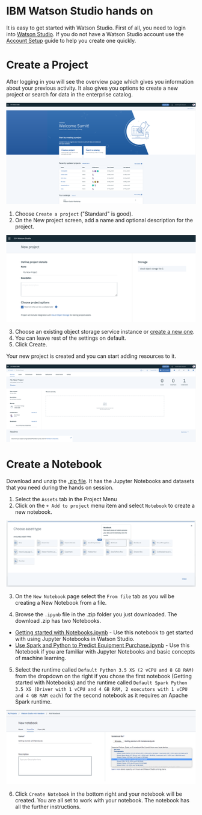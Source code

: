# IBM Watson Studio hands on


It is easy to get started with Watson Studio. First of all, you need to login into [Watson Studio](https://eu-de.dataplatform.cloud.ibm.com). If you do not have a Watson Studio account use the [Account Setup](https://github.com/sumit-goyal/Watson-Studio-Workshop/wiki/Account-setup) guide to help you create one quickly.


# Create a Project
After logging in you will see the overview page which gives you information about your previous activity. It also gives you options to create a new project or search for data in the enterprise catalog.


![Watson Studio Landing page](./docs/images/ws-landing-page.png?raw=true "Title")

1. Choose  `Create a project` ("Standard" is good).
2. On the New project screen, add a name and optional description for the project.

![New Project Page](./docs/images/new-project-form.png?raw=true "New Project Form")

3. Choose an existing object storage service instance or [create a new one](https://github.com/sumit-goyal/Watson-Studio-Workshop/wiki/Account-setup).
4. You can leave rest of the settings on default.
5. Click Create.

Your new project is created and you can start adding resources to it.

![New Project Created](./docs/images/new-project-created.png?raw=true "New Project Created")


# Create a Notebook

Download and unzip the [.zip file](https://github.com/sumit-goyal/Watson-Studio-Workshop/archive/master.zip). It has the Jupyter Notebooks and datasets that you need during the hands on session.

1. Select the `Assets` tab in the Project Menu
2. Click on the `+ Add to project` menu item and select `Notebook` to create a new notebook.

![New Project Page](./docs/images/add-to-project.png?raw=true "Title")

3. On the `New Notebook` page select the `From file` tab as you wil be creating a New Notebook from a file.

4. Browse the `.ipynb` file in the .zip folder you just downloaded.
The download .zip has two Notebooks.

* [Getting started with Notebooks.ipynb](https://github.com/sumit-goyal/Watson-Studio-Workshop/blob/master/notebooks/Getting%20started%20with%20Notebooks.ipynb) - Use this notebook to get started with using Jupyter Notebooks in Watson Studio.
* [Use Spark and Python to Predict Equipment Purchase.ipynb](https://github.com/sumit-goyal/Watson-Studio-Workshop/blob/master/notebooks/Use%20Spark%20and%20Python%20to%20Predict%20Equipment%20Purchase.ipynb) - Use this Notebook if you are familiar with Jupyter Notebooks and basic concepts of machine learning.

5. Select the runtime called `Default Python 3.5 XS (2 vCPU and 8 GB RAM)` from the dropdown on the right if you chose the first notebook (Getting started with Notebooks) and the runtime called `Default Spark Python 3.5 XS (Driver with 1 vCPU and 4 GB RAM, 2 executors with 1 vCPU and 4 GB RAM each)` for the second notebook as it requires an Apache Spark runtime.

![Select Runtime](./docs/images/Select-Runtime.png?raw=true "Title")

6. Click `Create Notebook` in the bottom right and your notebook will be created. You are all set to work with your notebook. The notebook has all the further instructions.

